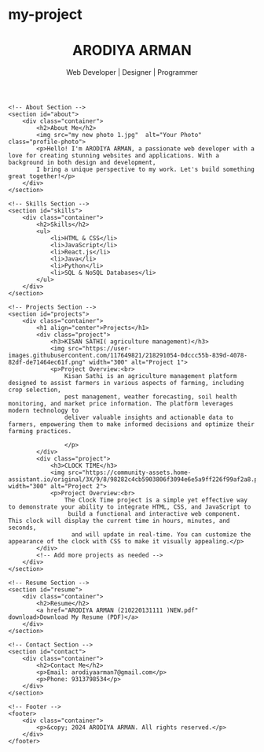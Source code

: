 # my-project

<!DOCTYPE html>
<html lang="en">
<head>
    <meta charset="UTF-8">
    <meta name="viewport" content="width=device-width, initial-scale=1.0">
    <title>Personal Portfolio</title>
    <link rel="stylesheet" href="portstyles.css">
</head>
<body>
    <!-- Header Section -->
    <header>
        <div class="container">
            <h1>ARODIYA ARMAN</h1>
            <p>Web Developer | Designer | Programmer</p>
        </div>
    </header>

    <!-- About Section -->
    <section id="about">
        <div class="container">
            <h2>About Me</h2>
            <img src="my new photo 1.jpg"  alt="Your Photo" class="profile-photo">
            <p>Hello! I'm ARODIYA ARMAN, a passionate web developer with a love for creating stunning websites and applications. With a background in both design and development, 
            I bring a unique perspective to my work. Let's build something great together!</p>
        </div>
    </section>

    <!-- Skills Section -->
    <section id="skills">
        <div class="container">
            <h2>Skills</h2>
            <ul>
                <li>HTML & CSS</li>
                <li>JavaScript</li>
                <li>React.js</li>
                <li>Java</li>
                <li>Python</li>
                <li>SQL & NoSQL Databases</li>
            </ul>
        </div>
    </section>

    <!-- Projects Section -->
    <section id="projects">
        <div class="container">
            <h1 align="center">Projects</h1>
            <div class="project">
                <h3>KISAN SATHI( agriculture management)</h3>
                <img src="https://user-images.githubusercontent.com/117649821/218291054-0dccc55b-839d-4078-82df-de71464ec61f.png" width="300" alt="Project 1">
                <p>Project Overview:<br>
                    Kisan Sathi is an agriculture management platform designed to assist farmers in various aspects of farming, including crop selection, 
                    pest management, weather forecasting, soil health monitoring, and market price information. The platform leverages modern technology to 
                    deliver valuable insights and actionable data to farmers, empowering them to make informed decisions and optimize their farming practices.
                    
                    </p>
            </div>
            <div class="project">
                <h3>CLOCK TIME</h3>
                <img src="https://community-assets.home-assistant.io/original/3X/9/8/98282c4cb5903806f3094e6e5a9ff226f99af2a8.png" width="300" alt="Project 2">
                <p>Project Overview:<br>
                    The Clock Time project is a simple yet effective way to demonstrate your ability to integrate HTML, CSS, and JavaScript to
                     build a functional and interactive web component. This clock will display the current time in hours, minutes, and seconds,
                      and will update in real-time. You can customize the appearance of the clock with CSS to make it visually appealing.</p>
            </div>
            <!-- Add more projects as needed -->
        </div>
    </section>

    <!-- Resume Section -->
    <section id="resume">
        <div class="container">
            <h2>Resume</h2>
            <a href="ARODIYA ARMAN (210220131111 )NEW.pdf" download>Download My Resume (PDF)</a>
        </div>
    </section>

    <!-- Contact Section -->
    <section id="contact">
        <div class="container">
            <h2>Contact Me</h2>
            <p>Email: arodiyaarman7@gmail.com</p>
            <p>Phone: 9313798534</p>
        </div>
    </section>

    <!-- Footer -->
    <footer>
        <div class="container">
            <p>&copy; 2024 ARODIYA ARMAN. All rights reserved.</p>
        </div>
    </footer>
</body>
</html>
